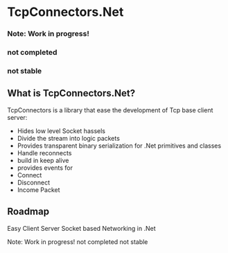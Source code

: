 # TcpConnectors.Net

### Note: Work in progress! 
### not completed 
### not stable


## What is TcpConnectors.Net?

TcpConnectors is a library that ease the development of Tcp base client server:
 - Hides low level Socket hassels
 - Divide the stream into logic packets
 - Provides transparent binary serialization for .Net primitives and classes
 - Handle reconnects
 - build in keep alive
 - provides events for
  - Connect
  - Disconnect
  - Income Packet
  


## Roadmap

Easy Client Server Socket based Networking in .Net

Note: Work in progress! 
not completed 
not stable
